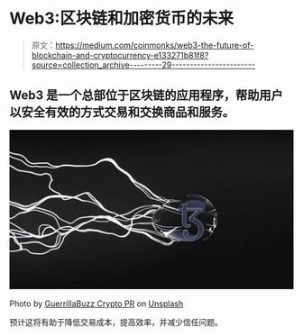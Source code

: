 # Web3:区块链和加密货币的未来

> 原文：<https://medium.com/coinmonks/web3-the-future-of-blockchain-and-cryptocurrency-e133271b81f8?source=collection_archive---------29----------------------->

## Web3 是一个总部位于区块链的应用程序，帮助用户以安全有效的方式交易和交换商品和服务。

![](img/a734006c76eadd58ad56f603f9fdf645.png)

Photo by [GuerrillaBuzz Crypto PR](https://unsplash.com/@theshubhamdhage?utm_source=medium&utm_medium=referral) on [Unsplash](https://unsplash.com?utm_source=medium&utm_medium=referral)

预计这将有助于降低交易成本，提高效率，并减少信任问题。